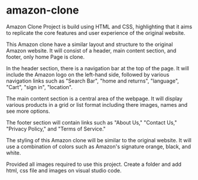 # amazon-clone
 Amazon Clone Project is build  using HTML and CSS, highlighting that it aims to replicate the core features and user experience of the original website.

This Amazon clone  have a similar layout and structure to the original Amazon website. It will consist of a header, main content section, and footer, only home Page is clone.

In the header section, there is a navigation bar at the top of the page. It will include the Amazon logo on the left-hand side, followed by various navigation links
such as "Search Bar", "home and returns", "language", "Cart", "sign in", "location".

The main content section is a central area of the webpage. It will display various products in a grid or list format including there images, names and see more options.

The footer section will contain links  such as "About Us," "Contact Us," "Privacy Policy," and "Terms of Service." 

The styling of this Amazon clone will be similar to the original website. It will use a combination of colors such as Amazon's signature orange, black, and white.

Provided all images required to use this project. Create a folder and add html, css file and images on visual studio code.



